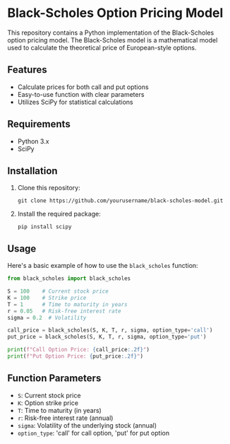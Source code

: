 # Black-Scholes Option Pricing Model

This repository contains a Python implementation of the Black-Scholes option pricing model. The Black-Scholes model is a mathematical model used to calculate the theoretical price of European-style options.

## Features

- Calculate prices for both call and put options
- Easy-to-use function with clear parameters
- Utilizes SciPy for statistical calculations

## Requirements

- Python 3.x
- SciPy

## Installation

1. Clone this repository:
   ```
   git clone https://github.com/yourusername/black-scholes-model.git
   ```
2. Install the required package:
   ```
   pip install scipy
   ```

## Usage

Here's a basic example of how to use the `black_scholes` function:

```python
from black_scholes import black_scholes

S = 100    # Current stock price
K = 100    # Strike price
T = 1      # Time to maturity in years
r = 0.05   # Risk-free interest rate
sigma = 0.2  # Volatility

call_price = black_scholes(S, K, T, r, sigma, option_type='call')
put_price = black_scholes(S, K, T, r, sigma, option_type='put')

print(f"Call Option Price: {call_price:.2f}")
print(f"Put Option Price: {put_price:.2f}")
```

## Function Parameters

- `S`: Current stock price
- `K`: Option strike price
- `T`: Time to maturity (in years)
- `r`: Risk-free interest rate (annual)
- `sigma`: Volatility of the underlying stock (annual)
- `option_type`: 'call' for call option, 'put' for put option
